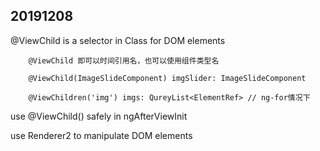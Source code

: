 ## 20191208

@ViewChild is a selector in Class for DOM elements

        @ViewChild 即可以时间引用名，也可以使用组件类型名

        @ViewChild(ImageSlideComponent) imgSlider: ImageSlideComponent

        @ViewChildren('img') imgs: QureyList<ElementRef> // ng-for情况下

use @ViewChild() safely in ngAfterViewInit

use Renderer2 to manipulate DOM elements